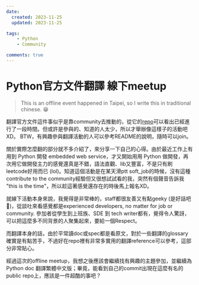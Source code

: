 ```yaml
---
date:
  created: 2023-11-25
  updated: 2023-11-25

tags:
    - Python
    - Community

comments: true
---
```

# Python官方文件翻譯 線下meetup

> This is an offline event happened in Taipei, so I write this in traditional chinese. 😁

翻譯官方文件這件事似乎是靠community去推動的，從它的[repo](https://github.com/python/python-docs-zh-tw)可以看出已經進行了一段時間。但或許是參與的、知道的人太少，所以才舉辦像這樣子的活動吧XD。 BTW，有興趣參與翻譯活動的人可以參考README的說明，隨時可以join。

關於實際怎麼翻的部分就不多介紹了，來分享一下自己的心得。由於最近工作上有用到 Python 開發 embedded web service，才又開始用用 Python 做開發，再次用它做開發主力的感覺還真是不錯，語法直觀、lib又豐富，不是只有刷leetcode好用而已 (lol)。知道這個活動是在某天滑ptt soft_job的時候，沒有這種contribute to the community經驗但又很想試試看的我，突然有個聲音告訴我 "this is the time"，所以趁這著感覺還存在的時後馬上報名XD。

就線下活動本身來說，我覺得是非常棒的，staff都很友善又有點geeky (是好話吧🤣)，從談吐來看感覺都是experienced developers, no matter for job or community. 參加者從學生到上班族、SDE 到 tech writer都有，覺得令人驚訝，可以把這麼多不同背景的人聚集起來，要給一個Respect。

而翻譯本身的話，由於平常讀doc或spec都是看原文，對於一些翻譯的glossary確實是有點苦手，不過好在repo裡有非常多實用的翻譯reference可以參考，這部分非常貼心。

經過這次的offline meetup，我想之後應該會繼續找有興趣的主題參加，並繼續為Python doc 翻譯繁體中文版；畢竟，能看到自己的commit出現在這麼有名的public repo上，應該是一件超酷的事吧？
